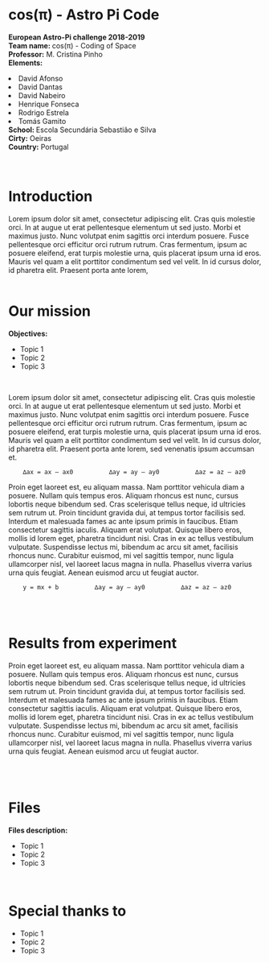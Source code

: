 # cos(π) - Astro Pi Code

<b> European Astro-Pi challenge 2018-2019 </b> <br>
<b> Team name: </b> cos(π) - Coding of Space <br>
<b> Professor:</b> M. Cristina Pinho<br>
<b> Elements:</b>
<li> David Afonso <br>
<li> David Dantas <br>
<li> David Nabeiro <br>
<li> Henrique Fonseca<br>
<li> Rodrigo Estrela <br>
<li> Tomás Gamito<br>
<b> School: </b> Escola Secundária Sebastião e Silva<br>
<b> Cirty:</b> Oeiras <br>
<b> Country:</b> Portugal <br>
<br>
<br>

# Introduction
Lorem ipsum dolor sit amet, consectetur adipiscing elit. Cras quis molestie orci. In at augue ut erat pellentesque elementum ut sed justo. Morbi et maximus justo. Nunc volutpat enim sagittis orci interdum posuere. Fusce pellentesque orci efficitur orci rutrum rutrum. Cras fermentum, ipsum ac posuere eleifend, erat turpis molestie urna, quis placerat ipsum urna id eros. Mauris vel quam a elit porttitor condimentum sed vel velit. In id cursus dolor, id pharetra elit. Praesent porta ante lorem, 
<br>
<br>


# Our mission <br>

 <b> Objectives: </b> <br>
  <ul>
    <li> Topic 1 <br>
    <li> Topic 2 <br>
    <li> Topic 3 <br>
   </ul>
  
  <br>
  
  Lorem ipsum dolor sit amet, consectetur adipiscing elit. Cras quis molestie orci. In at augue ut erat pellentesque elementum ut sed justo. Morbi et maximus justo. Nunc volutpat enim sagittis orci interdum posuere. Fusce pellentesque orci efficitur orci rutrum rutrum. Cras fermentum, ipsum ac posuere eleifend, erat turpis molestie urna, quis placerat ipsum urna id eros. Mauris vel quam a elit porttitor condimentum sed vel velit. In id cursus dolor, id pharetra elit. Praesent porta ante lorem, sed venenatis ipsum accumsan et.
  
		∆ax = ax – ax0			∆ay = ay – ay0			∆az = az – az0

Proin eget laoreet est, eu aliquam massa. Nam porttitor vehicula diam a posuere. Nullam quis tempus eros. Aliquam rhoncus est nunc, cursus lobortis neque bibendum sed. Cras scelerisque tellus neque, id ultricies sem rutrum ut. Proin tincidunt gravida dui, at tempus tortor facilisis sed. Interdum et malesuada fames ac ante ipsum primis in faucibus. Etiam consectetur sagittis iaculis. Aliquam erat volutpat. Quisque libero eros, mollis id lorem eget, pharetra tincidunt nisi. Cras in ex ac tellus vestibulum vulputate. Suspendisse lectus mi, bibendum ac arcu sit amet, facilisis rhoncus nunc. Curabitur euismod, mi vel sagittis tempor, nunc ligula ullamcorper nisl, vel laoreet lacus magna in nulla. Phasellus viverra varius urna quis feugiat. Aenean euismod arcu ut feugiat auctor.


		y = mx + b			∆ay = ay – ay0			∆az = az – az0

<br>
<br>
 
# Results from experiment 
Proin eget laoreet est, eu aliquam massa. Nam porttitor vehicula diam a posuere. Nullam quis tempus eros. Aliquam rhoncus est nunc, cursus lobortis neque bibendum sed. Cras scelerisque tellus neque, id ultricies sem rutrum ut. Proin tincidunt gravida dui, at tempus tortor facilisis sed. Interdum et malesuada fames ac ante ipsum primis in faucibus. Etiam consectetur sagittis iaculis. Aliquam erat volutpat. Quisque libero eros, mollis id lorem eget, pharetra tincidunt nisi. Cras in ex ac tellus vestibulum vulputate. Suspendisse lectus mi, bibendum ac arcu sit amet, facilisis rhoncus nunc. Curabitur euismod, mi vel sagittis tempor, nunc ligula ullamcorper nisl, vel laoreet lacus magna in nulla. Phasellus viverra varius urna quis feugiat. Aenean euismod arcu ut feugiat auctor.

<br>
<br>


# Files   
 <b> Files description: </b> <br>
  <ul>
    <li> Topic 1 <br>
    <li> Topic 2 <br>
    <li> Topic 3 <br>
   </ul>
   
   <br>
   
# Special thanks to </b> <br>
  <ul>
    <li> Topic 1 <br>
    <li> Topic 2 <br>
    <li> Topic 3 <br>
   </ul>

